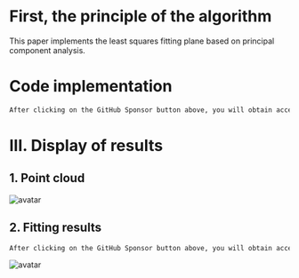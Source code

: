 #  First, the principle of the algorithm 

 This paper implements the least squares fitting plane based on principal component analysis.

#  Code implementation 

  ```python  
After clicking on the GitHub Sponsor button above, you will obtain access permissions to my private code repository ( https://github.com/slowlon/my_code_bar ) to view this blog code. By searching the code number of this blog, you can find the code you need, code number is: 2024020309574417142
  ```  
#  III. Display of results 

##  1. Point cloud 

 ![avatar]( 29b5c2a2deb04b89b0b656ad9e2bd3c7.png) 

##  2. Fitting results 

  ```python  
After clicking on the GitHub Sponsor button above, you will obtain access permissions to my private code repository ( https://github.com/slowlon/my_code_bar ) to view this blog code. By searching the code number of this blog, you can find the code you need, code number is: 2024020309574417142
  ```  
 ![avatar]( 959dd463b8e2480e9938ae7309234a0f.png) 

